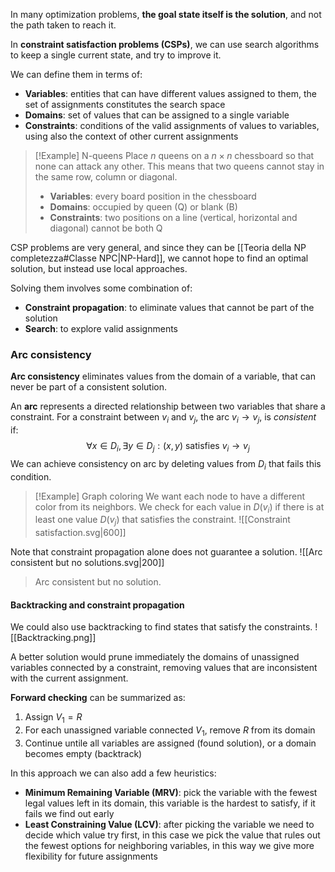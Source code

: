 In many optimization problems, **the goal state itself is the solution**, and not the path taken to reach it.

In **constraint satisfaction problems (CSPs)**, we can use search algorithms to keep a single current state, and try to improve it.

We can define them in terms of:
- **Variables**: entities that can have different values assigned to them, the set of assignments constitutes the search space
- **Domains**: set of values that can be assigned to a single variable
- **Constraints**: conditions of the valid assignments of values to variables, using also the context of other current assignments

>[!Example] N-queens
>Place $n$ queens on a $n\times n$ chessboard so that none can attack any other.
>This means that two queens cannot stay in the same row, column or diagonal.
>- **Variables**: every board position in the chessboard
>- **Domains**: occupied by queen (Q) or blank (B)
>- **Constraints**: two positions on a line (vertical, horizontal and diagonal) cannot be both Q

CSP problems are very general, and since they can be [[Teoria della NP completezza#Classe NPC|NP-Hard]], we cannot hope to find an optimal solution, but instead use local approaches.

Solving them involves some combination of:
- **Constraint propagation**: to eliminate values that cannot be part of the solution
- **Search**: to explore valid assignments

### Arc consistency
**Arc consistency** eliminates values from the domain of a variable, that can never be part of a consistent solution.

An **arc** represents a directed relationship between two variables that share a constraint.
For a constraint between $v_i$ and $v_j$, the arc $v_i\to v_j$, is _consistent_ if:
$$\forall x\in D_i, \exists y\in D_j:(x,y)\text{ satisfies }v_i\to v_j$$
We can achieve consistency on arc by deleting values from $D_i$ that fails this condition.

>[!Example] Graph coloring
>We want each node to have a different color from its neighbors.
>We check for each value in $D(v_i)$ if there is at least one value $D(v_j)$ that satisfies the constraint.
>![[Constraint satisfaction.svg|600]]

Note that constraint propagation alone does not guarantee a solution.
![[Arc consistent but no solutions.svg|200]]
>Arc consistent but no solution.

#### Backtracking and constraint propagation
We could also use backtracking to find states that satisfy the constraints.
![[Backtracking.png]]

A better solution would prune immediately the domains of unassigned variables connected by a constraint, removing values that are inconsistent with the current assignment.

**Forward checking** can be summarized as:
1. Assign $V_1=R$
2. For each unassigned variable connected $V_1$, remove $R$ from its domain
3. Continue untile all variables are assigned (found solution), or a domain becomes empty (backtrack)

In this approach we can also add a few heuristics:
- **Minimum Remaining Variable (MRV)**: pick the variable with the fewest legal values left in its domain, this variable is the hardest to satisfy, if it fails we find out early
- **Least Constraining Value (LCV)**: after picking the variable we need to decide which value try first, in this case we pick the value that rules out the fewest options for neighboring variables, in this way we give more flexibility for future assignments

